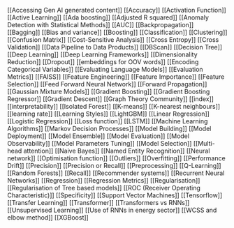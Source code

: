 [[Accessing Gen AI generated content]]
[[Accuracy]]
[[Activation Function]]
[[Active Learning]]
[[Ada boosting]]
[[Adjusted R squared]]
[[Anomaly Detection with Statistical Methods]]
[[AUC]]
[[Backpropagation]]
[[Bagging]]
[[Bias and variance]]
[[Boosting]]
[[Classification]]
[[Clustering]]
[[Confusion Matrix]]
[[Cost-Sensitive Analysis]]
[[Cross Entropy]]
[[Cross Validation]]
[[Data Pipeline to Data Products]]
[[DBScan]]
[[Decision Tree]]
[[Deep Learning]]
[[Deep Learning Frameworks]]
[[Dimensionality Reduction]]
[[Dropout]]
[[embeddings for OOV words]]
[[Encoding Categorical Variables]]
[[Evaluating Language Models]]
[[Evaluation Metrics]]
[[FAISS]]
[[Feature Engineering]]
[[Feature Importance]]
[[Feature Selection]]
[[Feed Forward Neural Network]]
[[Forward Propagation]]
[[Gaussian Mixture Models]]
[[Gradient Boosting]]
[[Gradient Boosting Regressor]]
[[Gradient Descent]]
[[Graph Theory Community]]
[[index]]
[[interpretability]]
[[Isolated Forest]]
[[K-means]]
[[K-nearest neighbours]]
[[learning rate]]
[[Learning Styles]]
[[LightGBM]]
[[Linear Regression]]
[[Logistic Regression]]
[[Loss function]]
[[LSTM]]
[[Machine Learning Algorithms]]
[[Markov Decision Processes]]
[[Model Building]]
[[Model Deployment]]
[[Model Ensemble]]
[[Model Evaluation]]
[[Model Observability]]
[[Model Parameters Tuning]]
[[Model Selection]]
[[Multi-head attention]]
[[Naive Bayes]]
[[Named Entity Recognition]]
[[Neural network]]
[[Optimisation function]]
[[Outliers]]
[[Overfitting]]
[[Performance Drift]]
[[Precision]]
[[Precision or Recall]]
[[Preprocessing]]
[[Q-Learning]]
[[Random Forests]]
[[Recall]]
[[Recommender systems]]
[[Recurrent Neural Networks]]
[[Regression]]
[[Regression Metrics]]
[[Regularisation]]
[[Regularisation of Tree based models]]
[[ROC (Receiver Operating Characteristic)]]
[[Specificity]]
[[Support Vector Machines]]
[[Tensorflow]]
[[Transfer Learning]]
[[Transformer]]
[[Transformers vs RNNs]]
[[Unsupervised Learning]]
[[Use of RNNs in energy sector]]
[[WCSS and elbow method]]
[[XGBoost]]